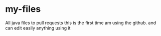 # my-files
All java files to pull requests
this is the first time am using the github.
and can edit easily anything using it 
